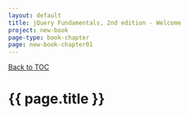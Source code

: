 ```yaml
---
layout: default
title: jQuery Fundamentals, 2nd edition - Welcome
project: new-book
page-type: book-chapter
page: new-book-chapter01
---
```


<p class="text-center"><a class="btn btn-outline-info my-2" href="/jquery-fundamentals/book/#contents" role="button">Back to TOC</a></p>

# {{ page.title }}

